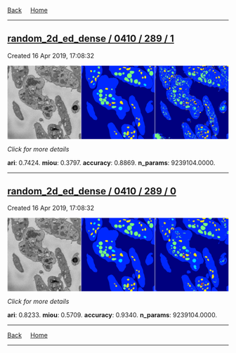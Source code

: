 
[Back](..)&nbsp;&nbsp;&nbsp;&nbsp;&nbsp;[Home](https://leapmanlab.github.io/snapshots)

---

<div class="summary"><a href="1"><h2>random_2d_ed_dense / 0410 / 289 / 1</h2></a><p>Created 16 Apr 2019, 17:08:32
</p><a href="1"><img src="1/media/summary.png" align="center"></a><p>
<i>Click for more details</i>
</p></div>

**ari**: 0.7424. **miou**: 0.3797. **accuracy**: 0.8869. **n_params**: 9239104.0000. 

---

<div class="summary"><a href="0"><h2>random_2d_ed_dense / 0410 / 289 / 0</h2></a><p>Created 16 Apr 2019, 17:08:32
</p><a href="0"><img src="0/media/summary.png" align="center"></a><p>
<i>Click for more details</i>
</p></div>

**ari**: 0.8233. **miou**: 0.5709. **accuracy**: 0.9340. **n_params**: 9239104.0000. 

---

[Back](..)&nbsp;&nbsp;&nbsp;&nbsp;&nbsp;[Home](https://leapmanlab.github.io/snapshots)

---